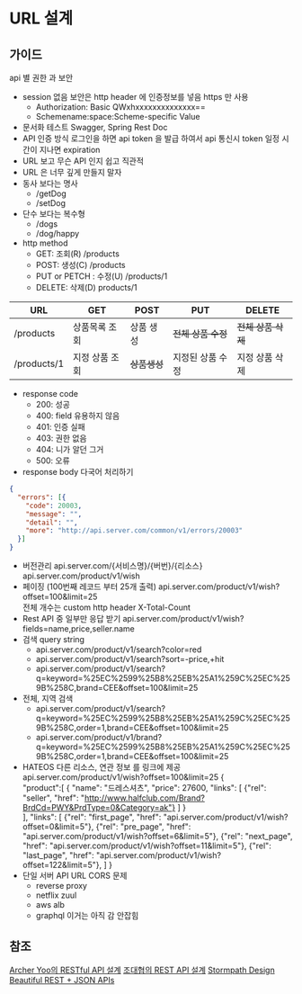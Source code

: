 # URL 설계

## 가이드

api 별 권한 과 보안 

- session 없음 보안은 http header 에 인증정보를 넣음 https 만 사용
  - Authorization: Basic QWxhxxxxxxxxxxxxxx==
  - Schemename:space:Scheme-specific Value
- 문서화 테스트 Swagger, Spring Rest Doc
- API 인증 방식
로그인을 하면 api token 을 발급 하여서 api 통신시 token 일정 시간이 지나면 expiration  
- URL 보고 무슨 API 인지 쉽고 직관적
- URL 은 너무 깊게 만들지 말자
- 동사 보다는 명사
  - /getDog
  - /setDog
- 단수 보다는 복수형
  - /dogs
  - /dog/happy
- http method
  - GET: 조회(R) /products
  - POST: 생성(C) /products
  - PUT or  PETCH : 수정(U) /products/1
  - DELETE: 삭제(D) products/1
  
|URL|GET|POST|PUT|DELETE|
|---|---|---|---|---|
|/products|상품목록 조회|상품 생성| ~~전체 상품 수정~~ | ~~전체 상품 삭제~~ |
|/products/1|지정 상품 조회|~~상품생성~~|지정된 상품 수정|지정 상품 삭제|

- response code
  - 200: 성공
  - 400: field 유용하지 않음
  - 401: 인증 실패
  - 403: 권한 없음
  - 404: 니가 알던 그거
  - 500: 오류
- response body 다국어 처리하기
```json
{
  "errors": [{
    "code": 20003,
    "message": "",
    "detail": "",
    "more": "http://api.server.com/common/v1/errors/20003"
  }]
}
```
- 버전관리
api.server.com/{서비스명}/{버번}/{리소스}
api.server.com/product/v1/wish
- 페이징 (100번째 레코드 부터 25개 출력)
api.server.com/product/v1/wish?offset=100&limit=25  
전체 개수는 custom http header X-Total-Count
- Rest API 중 일부만 응답 받기
api.server.com/product/v1/wish?fields=name,price,seller.name
- 검색 query string
  - api.server.com/product/v1/search?color=red
  - api.server.com/product/v1/search?sort=-price,+hit
  - api.server.com/product/v1/search?q=keyword=%25EC%2599%25B8%25EB%25A1%259C%25EC%259B%258C,brand=CEE&offset=100&limit=25
- 전체, 지역 검색
  - api.server.com/product/v1/search?q=keyword=%25EC%2599%25B8%25EB%25A1%259C%25EC%259B%258C,order=1,brand=CEE&offset=100&limit=25
  - api.server.com/product/v1/brand?q=keyword=%25EC%2599%25B8%25EB%25A1%259C%25EC%259B%258C,order=1,brand=CEE&offset=100&limit=25
- HATEOS 다른 리소스, 연관 정보 를 링크에 제공
api.server.com/product/v1/wish?offset=100&limit=25
{  
  "product":[
    {
      "name": "드레스셔츠",
      "price": 27600,
      "links": [
        {"rel": "seller", "href": "http://www.halfclub.com/Brand?BrdCd=PWY&PrdType=0&Category=ak"}
      ]
    }    
  ],
  "links": [
    {"rel": "first_page", "href": "api.server.com/product/v1/wish?offset=0&limit=5"},
    {"rel": "pre_page", "href": "api.server.com/product/v1/wish?offset=6&limit=5"},
    {"rel": "next_page", "href": "api.server.com/product/v1/wish?offset=11&limit=5"},
    {"rel": "last_page", "href": "api.server.com/product/v1/wish?offset=122&limit=5"},
  ]
}
- 단일 서버 API URL CORS 문제
  - reverse proxy
  - netflix zuul
  - aws alb 
  - graphql 이거는 아직 감 안잡힘 

## 참조
[Archer Yoo의 RESTful API 설계](https://www.slideshare.net/brotherjinho/restful-api-64494716)
[조대협의 REST API 설계](ttps://www.slideshare.net/Byungwook/rest-api-60505484)
[Stormpath Design Beautiful REST + JSON APIs](https://www.slideshare.net/stormpath/rest-jsonapis)
